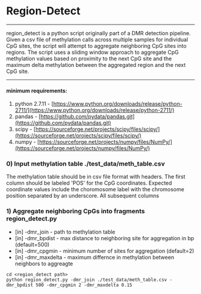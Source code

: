 # Region-Detect
----		
region_detect is a python script originally part of a DMR detection pipeline. Given a csv file of methylation calls across multiple samples for individual CpG sites, the script will attempt to aggregate neighboring CpG sites into regions. The script uses a sliding window approach to aggregate CpG methylation values based on proximity to the next CpG site and the maximum delta methylation between the aggregated region and the next CpG site.

----

#### minimum requirements:
1. python 2.7.11 - [https://www.python.org/downloads/release/python-2711/](https://www.python.org/downloads/release/python-2711/)
2. pandas - [https://github.com/pydata/pandas.git](https://github.com/pydata/pandas.git)
3. scipy - [https://sourceforge.net/projects/scipy/files/scipy/](https://sourceforge.net/projects/scipy/files/scipy/)
4. numpy - [https://sourceforge.net/projects/numpy/files/NumPy/](https://sourceforge.net/projects/numpy/files/NumPy/)

### 0) Input methylation table ./test\_data/meth_table.csv

The methylation table should be in csv file format with headers. The first column should be labeled 'POS' for the CpG coordinates. Expected coordinate values include the choromosome label with the chromosome position separated by an underscore. All subsequent columns 

### 1) Aggregate neighboring CpGs into fragments region\_detect.py

* [in] -dmr_join - path to methylation table
* [in] -dmr_bpdist - max distance to neighboring site for aggregation in bp (default=500)
* [in] -dmr_cpgmin - minimum number of sites for aggregation (default=2)
* [in] -dmr_maxdelta - maximum differnce in methylation between neighbors to aggreagte

```
cd <region_detect path>
python region_detect.py -dmr_join ./test_data/meth_table.csv -dmr_bpdist 500 -dmr_cpgmin 2 -dmr_maxdelta 0.15 
```

